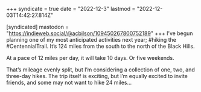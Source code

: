 +++
syndicate = true
date = "2022-12-3"
lastmod = "2022-12-03T14:42:27.814Z"

[syndicated]
mastodon = "https://indieweb.social/@acbilson/109450267800752189"
+++
I’ve begun planning one of my most anticipated activities next year; #hiking the #CentennialTrail. It’s 124 miles from the south to the north of the Black Hills.

At a pace of 12 miles per day, it will take 10 days. Or five weekends.

That’s mileage evenly split, but I’m considering a collection of one, two, and three-day hikes. The trip itself is exciting, but I’m equally excited to invite friends, and some may not want to hike 24 miles…